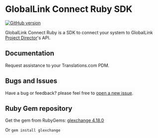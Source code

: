 # GlobalLink Connect Ruby SDK

[![GitHub version](https://d25lcipzij17d.cloudfront.net/badge.svg?id=gh&type=6&v=4.18.2&x2=0)](https://github.com/translations-com/globallink-connect-api-ruby)

GlobalLink Connect Ruby is a SDK to connect your system to GlobalLink [Project Director](http://www.translations.com/products/products_GlobalLink_Project_Director.html)'s API.

## Documentation

Request assistance to your Translations.com PDM.

## Bugs and Issues

Have a bug or feedback? please feel free to [open a new issue](https://github.com/translations-com/globallink-connect-api-ruby/issues/new).

## Ruby Gem repository

Get the gem from RubyGems: [glexchange 4.18.0](https://rubygems.org/gems/glexchange/versions/4.18.0)

Or ```gem install glexchange```



